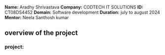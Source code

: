 
**Name:** Aradhy Shrivastava
**Company:** CODTECH IT SOLUTIONS
**ID:** CT08DS4452
**Domain:** Software development
**Duration:** july to august 2024
**Mentor:** Neela Santhosh kumar

## overview of the project

### project: 
